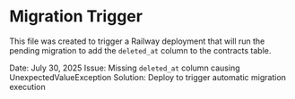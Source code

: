 # Migration Trigger

This file was created to trigger a Railway deployment that will run the pending migration to add the `deleted_at` column to the contracts table.

Date: July 30, 2025
Issue: Missing `deleted_at` column causing UnexpectedValueException
Solution: Deploy to trigger automatic migration execution
